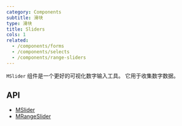 ```yaml
---
category: Components
subtitle: 滑块
type: 滑块
title: Sliders
cols: 1
related:
  - /components/forms
  - /components/selects
  - /components/range-sliders
---
```


`MSlider` 组件是一个更好的可视化数字输入工具。 它用于收集数字数据。

## API

- [MSlider](/api/MSlider)
- [MRangeSlider](/api/MRangeSlider)
